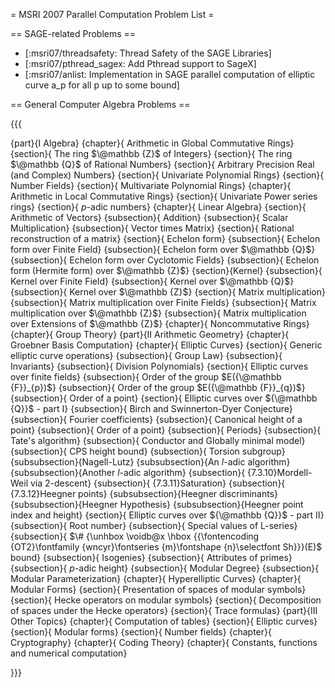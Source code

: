 = MSRI 2007 Parallel Computation Problem List =

== SAGE-related Problems ==

 * [:msri07/threadsafety: Thread Safety of the SAGE Libraries]
 * [:msri07/pthread_sagex: Add Pthread support to SageX]
 * [:msri07/anlist: Implementation in SAGE parallel computation of elliptic curve a_p for all p up to some bound]

== General Computer Algebra Problems ==

{{{

 {part}{I Algebra}
 {chapter}{ Arithmetic in Global Commutative Rings}
 {section}{ The ring $\@mathbb {Z}$ of Integers}
 {section}{ The ring $\@mathbb {Q}$ of Rational Numbers}
 {section}{ Arbitrary Precision Real (and Complex) Numbers}
 {section}{ Univariate Polynomial Rings}
 {section}{ Number Fields}
 {section}{ Multivariate Polynomial Rings}
 {chapter}{ Arithmetic in Local Commutative Rings}
 {section}{ Univariate Power series rings}
 {section}{ $p$-adic numbers}
 {chapter}{ Linear Algebra}
 {section}{ Arithmetic of Vectors}
 {subsection}{ Addition}
 {subsection}{ Scalar Multiplication}
 {subsection}{ Vector times Matrix}
 {section}{ Rational reconstruction of a matrix}
 {section}{ Echelon form}
 {subsection}{ Echelon form over Finite Field}
 {subsection}{ Echelon form over $\@mathbb {Q}$}
 {subsection}{ Echelon form over Cyclotomic Fields}
 {subsection}{ Echelon form (Hermite form) over $\@mathbb {Z}$}
 {section}{Kernel}
 {subsection}{ Kernel over Finite Field}
 {subsection}{ Kernel over $\@mathbb {Q}$}
 {subsection}{ Kernel over $\@mathbb {Z}$}
 {section}{ Matrix multiplication}
 {subsection}{ Matrix multiplication over Finite Fields}
 {subsection}{ Matrix multiplication over $\@mathbb {Z}$}
 {subsection}{ Matrix multiplication over Extensions of $\@mathbb {Z}$}
 {chapter}{ Noncommutative Rings}
 {chapter}{ Group Theory}
 {part}{II Arithmetic Geometry}
 {chapter}{ Groebner Basis Computation}
 {chapter}{ Elliptic Curves}
 {section}{ Generic elliptic curve operations}
 {subsection}{ Group Law}
 {subsection}{ Invariants}
 {subsection}{ Division Polynomials}
 {section}{ Elliptic curves over finite fields}
 {subsection}{ Order of the group $E({\@mathbb {F}}_{p})$}
 {subsection}{ Order of the group $E({\@mathbb {F}}_{q})$}
 {subsection}{ Order of a point}
 {section}{ Elliptic curves over ${\@mathbb {Q}}$ - part I}
 {subsection}{ Birch and Swinnerton-Dyer Conjecture}
 {subsection}{ Fourier coefficients}
 {subsection}{ Canonical height of a point}
 {subsection}{ Order of a point}
 {subsection}{ Periods}
 {subsection}{ Tate's algorithm}
 {subsection}{ Conductor and Globally minimal model}
 {subsection}{ CPS height bound}
 {subsection}{ Torsion subgroup}
 {subsubsection}{Nagell-Lutz}
 {subsubsection}{An $l$-adic algorithm}
 {subsubsection}{Another $l$-adic algorithm}
 {subsection}{ {7.3.10}Mordell-Weil via 2-descent}
 {subsection}{ {7.3.11}Saturation}
 {subsection}{ {7.3.12}Heegner points}
 {subsubsection}{Heegner discriminants}
 {subsubsection}{Heegner Hypothesis}
 {subsubsection}{Heegner point index and height}
 {section}{ Elliptic curves over ${\@mathbb {Q}}$ - part II}
 {subsection}{ Root number}
 {subsection}{ Special values of L-series}
 {subsection}{ $\# {\unhbox \voidb@x \hbox {{\fontencoding {OT2}\fontfamily {wncyr}\fontseries {m}\fontshape {n}\selectfont Sh}}}(E)$ bound}
 {subsection}{ Isogenies}
 {subsection}{ Attributes of primes}
 {subsection}{ $p$-adic height}
 {subsection}{ Modular Degree}
 {subsection}{ Modular Parameterization}
 {chapter}{ Hyperelliptic Curves}
 {chapter}{ Modular Forms}
 {section}{ Presentation of spaces of modular symbols}
 {section}{ Hecke operators on modular symbols}
 {section}{ Decomposition of spaces under the Hecke operators}
 {section}{ Trace formulas}
 {part}{III Other Topics}
 {chapter}{ Computation of tables}
 {section}{ Elliptic curves}
 {section}{ Modular forms}
 {section}{ Number fields}
 {chapter}{ Cryptography}
 {chapter}{ Coding Theory}
 {chapter}{ Constants, functions and numerical computation}

}}}
